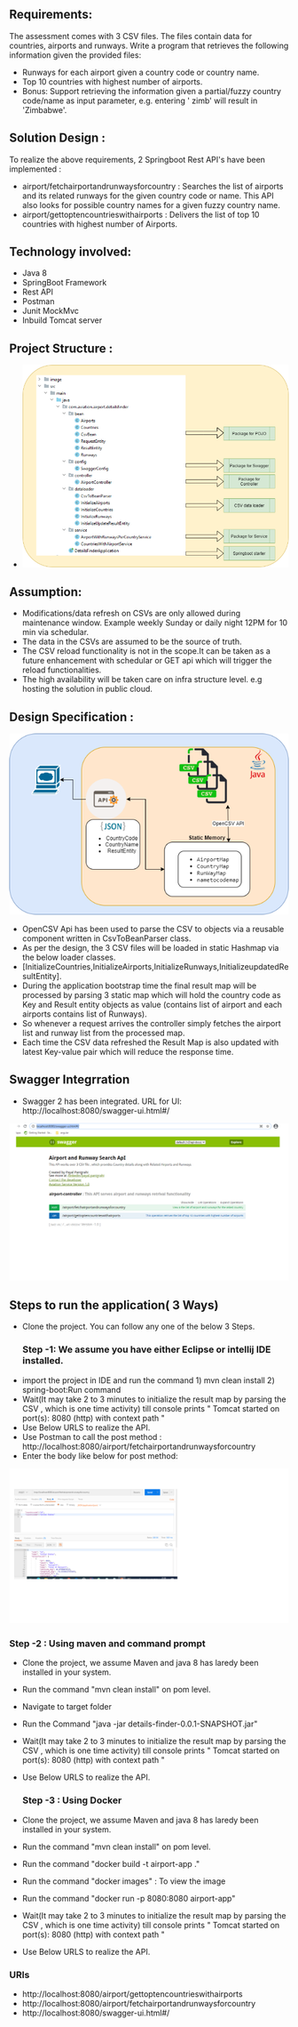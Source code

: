 ## Requirements:
The assessment comes with 3 CSV files. The files contain data for countries, airports and runways. Write a program that
retrieves the following information given the provided files:
- Runways for each airport given a country code or country name.
- Top 10 countries with highest number of airports.
- Bonus: Support retrieving the information given a partial/fuzzy country code/name as input parameter, e.g. entering '
  zimb' will result in 'Zimbabwe'.
  
## Solution Design :

To realize the above requirements, 2 Springboot Rest API's have been implemented :
- airport/fetchairportandrunwaysforcountry : Searches the list of airports and its related runways for the given country
  code or name. This API also looks for possible country names for a given fuzzy country name.
- airport/gettoptencountrieswithairports : Delivers the list of top 10 countries with highest number of Airports.

## Technology involved:
- Java 8
- SpringBoot Framework
- Rest API
- Postman
- Junit MockMvc
- Inbuild Tomcat server

## Project Structure :
- ![Optional Text](/image/package.png)

## Assumption:
- Modifications/data refresh on CSVs are only allowed during maintenance window. Example weekly Sunday or daily night
  12PM for 10 min via schedular.
- The data in the CSVs are assumed to be the source of truth.
- The CSV reload functionality is not in the scope.It can be taken as a future enhancement with schedular or 
  GET api which will trigger the reload functionalities.
- The high availability will be taken care on infra structure level. e.g hosting the solution in public cloud.

## Design Specification :

![Optional Text](/image/designfinal.png)

- OpenCSV Api has been used to parse the CSV to objects via a reusable component written in CsvToBeanParser class.
- As per the design, the 3 CSV files will be loaded in static Hashmap via the below loader classes.
- [InitializeCountries,InitializeAirports,InitializeRunways,InitializeupdatedResultEntity].
- During the application bootstrap time the final result map will be processed by parsing 3 static map which will hold the
  country code as Key and Result entity objects as value (contains list of airport and each airports contains list of
  Runways).
- So whenever a request arrives the controller simply fetches the airport list and runway list from the processed map.
- Each time the CSV data refreshed the Result Map is also updated with latest Key-value pair which will reduce the
  response time.

## Swagger Integrration
- Swagger 2 has been integrated. URL for UI: http://localhost:8080/swagger-ui.html#/
  
![Optional Text](/image/swagger.png)

## Steps to run the application( 3 Ways)

- Clone the project. You can follow any one of the below 3 Steps.
  ### Step -1: We assume you have either Eclipse or intellij IDE installed.
- import the project in IDE  and run the command 1) mvn clean install 2) spring-boot:Run command
- Wait(It may take 2 to 3 minutes to initialize the result map by parsing the CSV , which is one time activity) till console prints " Tomcat started on port(s): 8080 (http) with context path "
- Use Below URLS to realize the API.
- Use Postman to call the post method : http://localhost:8080/airport/fetchairportandrunwaysforcountry
- Enter the body like below for post method:
   
![Optional Text](/image/postman.png)  

  ### Step -2 : Using maven and command prompt
- Clone the project, we assume Maven and java 8 has laredy been installed in your system.
- Run the command "mvn clean install" on pom level.
- Navigate to target folder
- Run the Command "java -jar details-finder-0.0.1-SNAPSHOT.jar"
- Wait(It may take 2 to 3 minutes to initialize the result map by parsing the CSV , which is one time activity) till console prints " Tomcat started on port(s): 8080 (http) with context path "
- Use Below URLS to realize the API.

  ### Step -3 : Using Docker
- Clone the project, we assume Maven and java 8 has laredy been installed in your system.
- Run the command "mvn clean install" on pom level.
- Run the command "docker build -t airport-app ."
- Run the command "docker images" : To view the image
- Run the command "docker run -p 8080:8080 airport-app"
- Wait(It may take 2 to 3 minutes to initialize the result map by parsing the CSV , which is one time activity) till console prints " Tomcat started on port(s): 8080 (http) with context path "
- Use Below URLS to realize the API.
 ### URls
- http://localhost:8080/airport/gettoptencountrieswithairports
- http://localhost:8080/airport/fetchairportandrunwaysforcountry
- http://localhost:8080/swagger-ui.html#/

  
